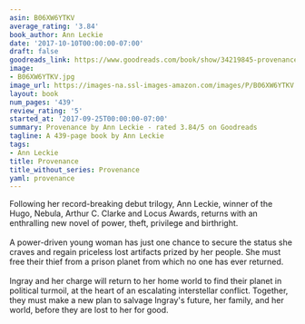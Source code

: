 ```yaml
---
asin: B06XW6YTKV
average_rating: '3.84'
book_author: Ann Leckie
date: '2017-10-10T00:00:00-07:00'
draft: false
goodreads_link: https://www.goodreads.com/book/show/34219845-provenance
image:
- B06XW6YTKV.jpg
image_url: https://images-na.ssl-images-amazon.com/images/P/B06XW6YTKV.01._SCLZZZZZZZ.jpg
layout: book
num_pages: '439'
review_rating: '5'
started_at: '2017-09-25T00:00:00-07:00'
summary: Provenance by Ann Leckie - rated 3.84/5 on Goodreads
tagline: A 439-page book by Ann Leckie
tags:
- Ann Leckie
title: Provenance
title_without_series: Provenance
yaml: provenance
---
```


Following her record-breaking debut trilogy, Ann Leckie, winner of the Hugo, Nebula, Arthur C. Clarke and Locus Awards, returns with an enthralling new novel of power, theft, privilege and birthright.<br /><br />A power-driven young woman has just one chance to secure the status she craves and regain priceless lost artifacts prized by her people. She must free their thief from a prison planet from which no one has ever returned.<br /><br />Ingray and her charge will return to her home world to find their planet in political turmoil, at the heart of an escalating interstellar conflict. Together, they must make a new plan to salvage Ingray's future, her family, and her world, before they are lost to her for good.